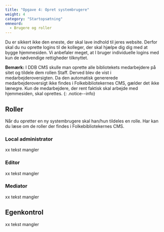 ```yaml
---
title: "Opgave 4: Opret systembrugere"
weight: 4
category: "Startopsætning"
emneord:
  - Brugere og roller
---
```


Du er sikkert ikke den eneste, der skal lave indhold til jeres website. Derfor skal du nu oprette logins til de kolleger, der skal hjælpe dig dig med at bygge hjemmesiden.
Vi anbefaler meget, at I bruger individuelle logins med kun de nødvendige rettigheder tilknyttet.

**Bemærk:** I DDB CMS skulle man oprette alle bibliotekets medarbejdere på sitet og tildele dem rollen Staff. Derved blev de vist i medarbejderoversigten. Da den automatisk genererede medarbejderoversigt ikke findes i Folkebibliotekernes CMS, gælder det ikke lænegre. Kun de medarbejdere, der rent faktisk skal arbejde med hjemmesiden, skal oprettes. {: .notice--info}

## Roller

Når du opretter en ny systembrugere skal han/hun tildeles en rolle. Har kan du læse om de roller der findes i Folkebibliotekernes CMS.

### Local administrator
xx tekst mangler

### Editor
xx tekst mangler

### Mediator
xx tekst mangler

## Egenkontrol
xx tekst mangler
